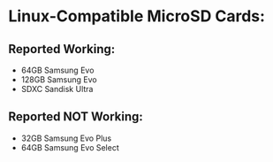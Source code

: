# Linux-Compatible MicroSD Cards:

## Reported Working:

* 64GB Samsung Evo
* 128GB Samsung Evo
* SDXC Sandisk Ultra

## Reported NOT Working:

* 32GB Samsung Evo Plus
* 64GB Samsung Evo Select
